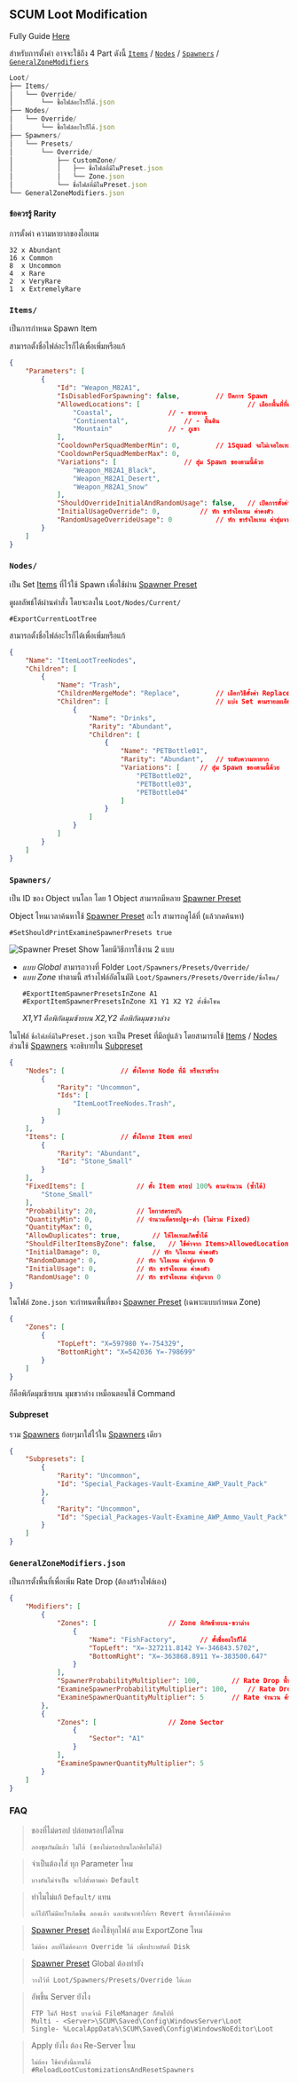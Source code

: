 ## SCUM Loot Modification

Fully Guide [Here](https://docs.google.com/document/d/1TIxj5OUnyrOvnXyEn3aigxLzTUQ-o-695luaaK2PTW0)

สำหรับการตั้งค่า อาจจะใช้ถึง 4 Part ดังนี้ [`Items`](#items) / [`Nodes`](#nodes) / [`Spawners`](#spawners) / [`GeneralZoneModifiers`](#generalzonemodifiersjson)
```js
Loot/
├── Items/
│   └── Override/
│       └── ชื้อไฟล์อะไรก็ได้.json
├── Nodes/
│   └── Override/
│       └── ชื้อไฟล์อะไรก็ได้.json
├── Spawners/
│   └── Presets/
│       └── Override/
│           ├── CustomZone/
│           │   ├── ชื่อไฟล์ที่มีในPreset.json
│           │   └── Zone.json
│           └── ชื่อไฟล์ที่มีในPreset.json
└── GeneralZoneModifiers.json
```
#### ข้อควรรู้ Rarity
การตั้งค่า ความหายากของไอเทม
```
32 x Abundant
16 x Common
8  x Uncommon
4  x Rare
2  x VeryRare
1  x ExtremelyRare
```

### `Items/`

เป็นการกำหนด Spawn Item

สามารถตั้งชื่อไฟล์อะไรก็ได้เพื่อเพิ่มหรือแก้
```json
{
	"Parameters": [
		{
			"Id": "Weapon_M82A1",
			"IsDisabledForSpawning": false,			// ปิดการ Spawn
			"AllowedLocations": [                           // เลือกพื้นที่ที่ดรอป
				"Coastal", 				// - ชายหาด
				"Continental", 				// - พื้นดิน
				"Mountain" 				// - ภูเขา
			],
			"CooldownPerSquadMemberMin": 0, 		// 1Squad จะไม่เจอไอเทมนี้อีกเลย (Min~Max)*members ชั่วโมง
			"CooldownPerSquadMemberMax": 0,
			"Variations": [ 				// สุ่ม Spawn ของตามนี้ด้วย
				"Weapon_M82A1_Black",
				"Weapon_M82A1_Desert",
				"Weapon_M82A1_Snow"
			],
			"ShouldOverrideInitialAndRandomUsage": false, 	// เปิดการตั้งค่าด้านล่างทับ Presets
			"InitialUsageOverride": 0, 			// หัก ขาร์จไอเทม ค่าคงตัว
			"RandomUsageOverrideUsage": 0 			// หัก ขาร์จไอเทม ค่าสุ่มจาก 0
		}
    ]
}
```

### `Nodes/`

เป็น Set [Items](#items) ที่ไว้ใช้ Spawn เพื่อใช้ผ่าน [Spawner Preset](#spawners)

ดูผลลัพธ์ได้ผ่านคำสั่ง โดยจะลงใน `Loot/Nodes/Current/`
```
#ExportCurrentLootTree
```

สามารถตั้งชื่อไฟล์อะไรก็ได้เพื่อเพิ่มหรือแก้
```json
{
	"Name": "ItemLootTreeNodes",
	"Children": [                                    
		{
			"Name": "Trash",
			"ChildrenMergeMode": "Replace",         // เลือกวิธีตั้งค่า Replace คือวางทับ UpdateOrAddคือรวม
			"Children": [                           // แบ่ง Set ตามรายละเอียด
				{
					"Name": "Drinks",
					"Rarity": "Abundant",
					"Children": [
						{
							"Name": "PETBottle01",
							"Rarity": "Abundant", 	// ระดับความหายาก
							"Variations": [ 	// สุ่ม Spawn ของตามนี้ด้วย
				 				"PETBottle02",
 								"PETBottle03",
 								"PETBottle04"
 							]
						}
					]
				}
			]
		}
	]
}
```

### `Spawners/`
เป็น ID ของ Object บนโลก โดย 1 Object สามารถมีหลาย [Spawner Preset](#spawners)

Object ไหนเวลาค้นหาใช้ [Spawner Preset](#spawners) อะไร สามารถดูได้ที่ (แล้วกดค้นหา)
```
#SetShouldPrintExamineSpawnerPresets true 
```
![Spawner Preset Show](https://imgur.com/hpuuy0I.png)
โดยมีวิธีการใช้งาน 2 แบบ
- _แบบ Global_ สามารถวางที่ Folder `Loot/Spawners/Presets/Override/`
- _แบบ Zone_ ทำตามนี้ สร้างไฟล์อัตโนมัติ `Loot/Spawners/Presets/Override/ชื่อโซน/`
  ```
  #ExportItemSpawnerPresetsInZone A1
  #ExportItemSpawnerPresetsInZone X1 Y1 X2 Y2 ตั้งชื่อโซน
  ```
  _X1,Y1 คือพิกัดมุมซ้ายบน X2,Y2 คือพิกัดมุมขวาล่าง_

ในไฟล์ `ชื่อไฟล์ที่มีในPreset.json` จะเป็น Preset ที่มีอยู่แล้ว โดยสามารถใช้ [Items](#items) / [Nodes](#nodes)
ส่วนใช้ [Spawners](#spawners) จะอธิบายใน [Subpreset](#subpreset)
```json
{   
 	"Nodes": [ 				// ตั้งโอกาส Node ที่มี หรือเราสร้าง
		{
			"Rarity": "Uncommon",
			"Ids": [
				"ItemLootTreeNodes.Trash",
			]
		}
	],
	"Items": [ 				// ตั้งโอกาส Item ดรอป
		{
			"Rarity": "Abundant",
			"Id": "Stone_Small"             
		}
	],
	"FixedItems": [  			// ตั้ง Item ดรอป 100% ตามจำนวน (ซ้ำได้)
		"Stone_Small"
	],
	"Probability": 20, 			// โอกาสดรอป%
	"QuantityMin": 0, 			// จำนวนที่ดรอปสูง-ต่ำ (ไม่รวม Fixed)
	"QuantityMax": 0,
	"AllowDuplicates": true, 		// ให้ไอเทมเกิดซ้ำได้
	"ShouldFilterItemsByZone": false, 	// ใช้ค่าจาก Items>AllowedLocations
	"InitialDamage": 0, 			// หัก %ไอเทม ค่าคงตัว
	"RandomDamage": 0, 			// หัก %ไอเทม ค่าสุ่มจาก 0
	"InitialUsage": 0, 			// หัก ขาร์จไอเทม ค่าคงตัว
	"RandomUsage": 0 			// หัก ขาร์จไอเทม ค่าสุ่มจาก 0
}
```
ในไฟล์ `Zone.json` จะกำหนดพื้นที่ของ [Spawner Preset](#spawners) (เฉพาะแบบกำหนด Zone)
```json
{
	"Zones": [
		{
			"TopLeft": "X=597980 Y=-754329",
			"BottomRight": "X=542036 Y=-798699"
		}
	]
}
```
ก็คือพิกัดมุมซ้ายบน มุมขวาล่าง เหมือนตอนใช้ Command

#### Subpreset
รวม [Spawners](#spawners) ย้อยๆมาใส่ไว้ใน [Spawners](#spawners) เดียว
```json
{
	"Subpresets": [
		{
			"Rarity": "Uncommon",
			"Id": "Special_Packages-Vault-Examine_AWP_Vault_Pack"
		},
		{
			"Rarity": "Uncommon",
			"Id": "Special_Packages-Vault-Examine_AWP_Ammo_Vault_Pack"
		}
	]
}
```

### `GeneralZoneModifiers.json`

เป็นการตั้งพื้นที่เพื่อเพิ่ม Rate Drop (ต้องสร้างไฟล์เอง)
```json
{
	"Modifiers": [
		{
			"Zones": [ 					// Zone พิกัดซ้ายบน-ขวาล่าง
				{
					"Name": "FishFactory", 		// ตั้งชื่ออะไรก็ได้
					"TopLeft": "X=-327211.8142 Y=-346843.5702",
					"BottomRight": "X=-363868.8911 Y=-383500.647"
				}
			],
			"SpawnerProbabilityMultiplier": 100, 		// Rate Drop พื้น
			"ExamineSpawnerProbabilityMultiplier": 100, 	// Rate Drop ค้น
			"ExamineSpawnerQuantityMultiplier": 5 		// Rate จำนวน ค้น
		},
		{
			"Zones": [ 					// Zone Sector
				{
					"Sector": "A1"
				}
			],
			"ExamineSpawnerQuantityMultiplier": 5
		}
	]
}
```

### FAQ
> ของที่ไม่ดรอป ปล่อยดรอปได้ไหม
> ``` 
> ลองชุดกันผีแล้ว ไม่ได้ (ของไม่ดรอปบนโลกคือไม่ได้)
> ```

> จำเป็นต้องใส่ ทุก Parameter ไหม
> ``` 
> บางอันไม่จำเป็น จะไปตั้งตามค่า Default
> ```

> ทำไมไม่แก้ `Default/` แทน
> ``` 
> แก้ไปก็ไม่มีอะไรเกิดขึ้น ลองแล้ว และมันจะทำให้เรา Revert ที่เราทำได้ง่ายด้วย
> ```

> [Spawner Preset](#spawners) ต้องใช้ทุกไฟล์ ตาม ExportZone ไหม
> ``` 
> ไม่ต้อง ลบที่ไม่ต้องการ Override ได้ เพื่อประหยัดที่ Disk
> ```

> [Spawner Preset](#spawners) Global ต้องทำยัง
> ``` 
> วางไว้ที่ Loot/Spawners/Presets/Override ได้เลย
> ```

> อัพขึ้น Server ยังไง
> ``` 
> FTP ไม่ก็ Host บางเจ้ามี FileManager ก็อัพไปที่
> Multi - <Server>\SCUM\Saved\Config\WindowsServer\Loot
> Single- %LocalAppData%\SCUM\Saved\Config\WindowsNoEditor\Loot
> ```

> Apply ยังไง ต้อง Re-Server ไหม
> ``` 
> ไม่ต้อง ใช้คำสั่งนี้แทนได้ 
> #ReloadLootCustomizationsAndResetSpawners
> ```
